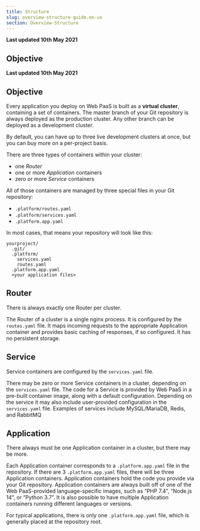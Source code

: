 ```yaml
---
title: Structure
slug: overview-structure-guide.en-us
section: Overview-Structure
---
```


**Last updated 10th May 2021**



## Objective  

**Last updated 10th May 2021**



## Objective  

Every application you deploy on Web PaaS is built as a **virtual cluster**, containing a set of containers.  The master branch of your Git repository is always deployed as the production cluster.  Any other branch can be deployed as a development cluster.

By default, you can have up to three live development clusters at once, but you can buy more on a per-project basis.

There are three types of containers within your cluster:

* one *Router*
* one or more *Application* containers
* zero or more *Service* containers

All of those containers are managed by three special files in your Git repository:

* `.platform/routes.yaml`
* `.platform/services.yaml`
* `.platform.app.yaml`

In most cases, that means your repository will look like this:

```text
yourproject/
  .git/
  .platform/
    services.yaml
    routes.yaml
  .platform.app.yaml
  <your application files>
```

## Router

There is always exactly one Router per cluster.

The Router of a cluster is a single nginx process.  It is configured by the `routes.yaml` file.  It maps incoming requests to the appropriate Application container and provides basic caching of responses, if so configured. It has no persistent storage.

## Service

Service containers are configured by the `services.yaml` file.

There may be zero or more Service containers in a cluster, depending on the `services.yaml` file.  The code for a Service is provided by Web PaaS in a pre-built container image, along with a default configuration.  Depending on the service it may also include user-provided configuration in the `services.yaml` file.  Examples of services include MySQL/MariaDB, Redis, and RabbitMQ

## Application

There always must be one Application container in a cluster, but there may be more.

Each Application container corresponds to a `.platform.app.yaml` file in the repository.  If there are 3 `.platform.app.yaml` files, there will be three Application containers.  Application containers hold the code you provide via your Git repository.  Application containers are always built off of one of the Web PaaS-provided language-specific images, such as “PHP 7.4”, “Node.js 14”, or “Python 3.7”. It is also possible to have multiple Application containers running different languages or versions.

For typical applications, there is only one `.platform.app.yaml` file, which is generally placed at the repository root.
